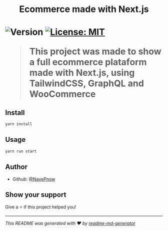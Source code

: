 <h1 align="center">Ecommerce made with Next.js<h1>
<p>
  <img alt="Version" src="https://img.shields.io/badge/version-0.1.0-blue.svg?cacheSeconds=2592000" />
  <a href="#" target="_blank">
    <img alt="License: MIT" src="https://img.shields.io/badge/License-MIT-yellow.svg" />
  </a>
</p>

> This project was made to show a full ecommerce plataform made with Next.js, using TailwindCSS, GraphQL and WooCommerce

## Install

```sh
yarn install
```

## Usage

```sh
yarn run start
```

## Author

- Github: [@NavePnow](https://github.com/NavePnow)

## Show your support

Give a ⭐️ if this project helped you!

---

_This README was generated with ❤️ by [readme-md-generator](https://github.com/kefranabg/readme-md-generator)_
